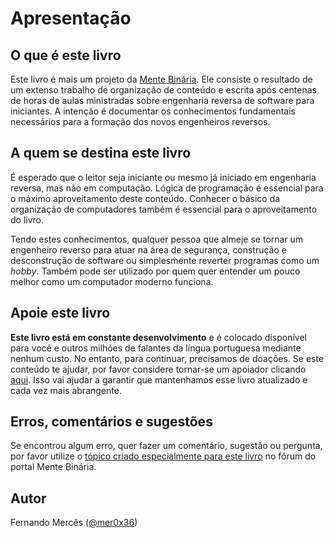 # Apresentação

## O que é este livro

Este livro é mais um projeto da [Mente Binária](https://www.mentebinaria.com.br/). Ele consiste o resultado de um extenso trabalho de organização de conteúdo e escrita após centenas de horas de aulas ministradas sobre engenharia reversa de software para iniciantes. A intenção é documentar os conhecimentos fundamentais necessários para a formação dos novos engenheiros reversos.

## A quem se destina este livro

É esperado que o leitor seja iniciante ou mesmo já iniciado em engenharia reversa, mas não em computação. Lógica de programação é essencial para o máximo aproveitamento deste conteúdo. Conhecer o básico da organização de computadores também é essencial para o aproveitamento do livro.

Tendo estes conhecimentos, qualquer pessoa que almeje se tornar um engenheiro reverso para atuar na área de segurança, construção e desconstrução de software ou simplesmente reverter programas como um _hobby_. Também pode ser utilizado por quem quer entender um pouco melhor como um computador moderno funciona.

## Apoie este livro

**Este livro está em constante desenvolvimento** e é colocado disponível para você e outros milhões de falantes da língua portuguesa mediante nenhum custo. No entanto, para continuar, precisamos de doações. Se este conteúdo te ajudar, por favor considere tornar-se um apoiador clicando [aqui](http://menteb.in/apoie). Isso vai ajudar a garantir que mantenhamos esse livro atualizado e cada vez mais abrangente.

## Erros, comentários e sugestões

Se encontrou algum erro, quer fazer um comentário, sugestão ou pergunta, por favor utilize o [tópico criado especialmente para este livro](https://www.mentebinaria.com.br/forums/topic/341-livro-fundamentos-de-engenharia-reversa/) no fórum do portal Mente Binária.

## Autor

Fernando Mercês \([@mer0x36](https://twitter.com/mer0x36)\)
